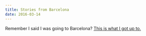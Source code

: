 ```yaml
---
title: Stories from Barcelona
date: 2016-03-14
---
```


Remember I said I was going to Barcelona?  [This is what I got up to.](https://pjcollins.org/the-margins-of-barcelona/)